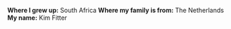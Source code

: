 __Where I grew up:__   South Africa
__Where my family is from:__   The Netherlands 
__My name:__   Kim Fitter
